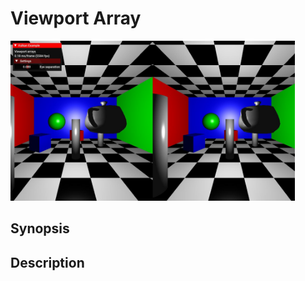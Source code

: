 # Viewport Array

<img src="../../screenshots/viewportarray.jpg" height="256px">

## Synopsis


## Description
